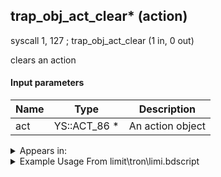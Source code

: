 ## trap_obj_act_clear* (action)

syscall 1, 127 ; trap_obj_act_clear (1 in, 0 out)

clears an action

#### Input parameters
| Name | Type | Description
|------|------|------------
| act   | YS::ACT_86 *   | An action object




<details>
	<summary>Appears in:</summary>
| filename | Entity (obj)
|----------|-------------
| limit\tron\limi.bdscript       |           
| obj\B_EX170_LAST\b_ex.bdscript       | ((B) Xemnas (Final))          
| obj\B_EX170_LAST_LV99\b_ex.bdscript       | ((B99) Xemnas (Final) (Limit Cut The World of Nothing)?)          
| obj\B_LK120\b_lk.bdscript       | ((B) Groundshaker)          
| obj\B_NM000\b_nm.bdscript       | ((B) Oogie Boogie)          
| obj\F_EH060\f_eh.bdscript       | ((F) Floating building 2 (EH))          
| obj\F_PO080\f_po.bdscript       | ((F) Honey pot (PO))          
| obj\M_EX010\m_ex.bdscript       | ((M) Soldier)          
| obj\M_EX010_NM\m_ex.bdscript       | ((M) Soldier (NM))          
| obj\M_EX010_TR\m_ex.bdscript       | ((M) Soldier (TR))          
| obj\M_EX010_WI\m_ex.bdscript       | ((M) Soldier (WI))          
| obj\M_EX020\m_ex.bdscript       | ((M) Shadow)          
| obj\M_EX020_NM\m_ex.bdscript       | ((M) Shadow (NM))          
| obj\M_EX020_NM_RAW\m_ex.bdscript       | ((M) Shadow (NM) (RAW))          
| obj\M_EX020_RAW\m_ex.bdscript       | ((M) Shadow (RAW))          
| obj\M_EX020_WI\m_ex.bdscript       | ((M) Shadow (WI))          
| obj\M_EX020_WI_RAW\m_ex.bdscript       | ((M) Shadow (WI) (RAW))          
| obj\M_EX990\m_ex.bdscript       | ((M) Dusk)          
| obj\N_CM020_BTL\n_cm.bdscript       | ((N) Lexaeus (BTL) (CM))          
| obj\N_CM040_BTL\n_cm.bdscript       | ((N) Vexen (BTL) (CM))          
| obj\N_HB040_BTL\n_hb.bdscript       | ((N) Stitch (BTL) (HB))          
| obj\P_AL010\p_al.bdscript       | ((P) Genie)          
| obj\P_EX100_HTLF_BTL\p_ex.bdscript       | ((P) Vexen’s Anti-Sora (BTL))          
| obj\P_EX330\p_ex.bdscript       | ((P) Peter Pan)          

</details>

<details>
	<summary>Example Usage From limit\tron\limi.bdscript</summary>
L50:
 popToSp 4
 popToSp 0
 pushFromFSp 0
 pushFromFSp 4
 gosub 12, L136
 pushFromPSpVal 20
 syscall 1, 127 ; trap_obj_act_clear (1 in, 0 out)
 pushFromFSp 0
 gosub 12, L432
 pushFromFSp 0
 gosub 12, L488
 gosub 12, L609
 pushFromPSpVal 48
 pushImm 417
 pushImm 416
 pushImm 419
 gosub 12, L703
 pushFromPSp 16
 pushImmf 1
 gosub 12, L730
 pushFromPSpVal 4
 pushFromPSp 16
 gosub 12, L777
 pushFromFSp 0
 pushImm 96
 pushImm 96
 pushImm 96
 pushImmf 30
 gosub 12, L791
 pushImm 0
 popToSpVal 268
 pushImm 0
 popToSpVal 272
 pushImm 0
 popToSpVal 276
 pushFromFSp 0
 gosub 12, L848
 ret
</details>


